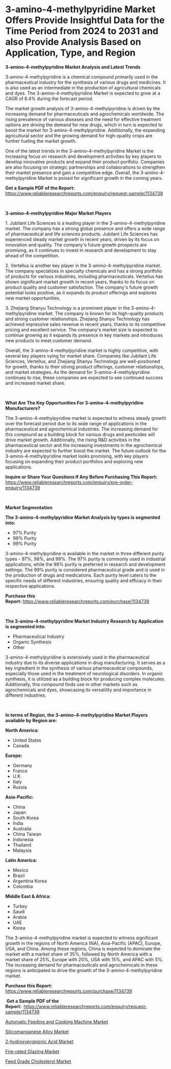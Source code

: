 <p><h1>3-amino-4-methylpyridine Market Offers Provide Insightful Data for the Time Period from 2024 to 2031 and also Provide Analysis Based on Application, Type, and Region</h1></p><p><strong>3-amino-4-methylpyridine Market Analysis and Latest Trends</strong></p>
<p><p>3-amino-4-methylpyridine is a chemical compound primarily used in the pharmaceutical industry for the synthesis of various drugs and medicines. It is also used as an intermediate in the production of agricultural chemicals and dyes. The 3-amino-4-methylpyridine Market is expected to grow at a CAGR of 6.4% during the forecast period.</p><p>The market growth analysis of 3-amino-4-methylpyridine is driven by the increasing demand for pharmaceuticals and agrochemicals worldwide. The rising prevalence of various diseases and the need for effective treatment options are driving the demand for new drugs, which in turn is expected to boost the market for 3-amino-4-methylpyridine. Additionally, the expanding agricultural sector and the growing demand for high-quality crops are further fueling the market growth.</p><p>One of the latest trends in the 3-amino-4-methylpyridine Market is the increasing focus on research and development activities by key players to develop innovative products and expand their product portfolio. Companies are also focusing on strategic partnerships and collaborations to strengthen their market presence and gain a competitive edge. Overall, the 3-amino-4-methylpyridine Market is poised for significant growth in the coming years.</p></p>
<p><strong>Get a Sample PDF of the Report:&nbsp;</strong> <a href="https://www.reliableresearchreports.com/enquiry/request-sample/1134739">https://www.reliableresearchreports.com/enquiry/request-sample/1134739</a></p>
<p>&nbsp;</p>
<p><strong>3-amino-4-methylpyridine Major Market Players</strong></p>
<p><p>1. Jubilant Life Sciences is a leading player in the 3-amino-4-methylpyridine market. The company has a strong global presence and offers a wide range of pharmaceutical and life sciences products. Jubilant Life Sciences has experienced steady market growth in recent years, driven by its focus on innovation and quality. The company's future growth prospects are promising, as it continues to invest in research and development to stay ahead of the competition. </p><p>2. Vertellus is another key player in the 3-amino-4-methylpyridine market. The company specializes in specialty chemicals and has a strong portfolio of products for various industries, including pharmaceuticals. Vertellus has shown significant market growth in recent years, thanks to its focus on product quality and customer satisfaction. The company's future growth potential looks positive, as it expands its product offerings and explores new market opportunities. </p><p>3. Zhejiang Shanyu Technology is a prominent player in the 3-amino-4-methylpyridine market. The company is known for its high-quality products and strong customer relationships. Zhejiang Shanyu Technology has achieved impressive sales revenue in recent years, thanks to its competitive pricing and excellent service. The company's market size is expected to continue growing as it expands its presence in key markets and introduces new products to meet customer demand. </p><p>Overall, the 3-amino-4-methylpyridine market is highly competitive, with several key players vying for market share. Companies like Jubilant Life Sciences, Vertellus, and Zhejiang Shanyu Technology are well-positioned for growth, thanks to their strong product offerings, customer relationships, and market strategies. As the demand for 3-amino-4-methylpyridine continues to rise, these companies are expected to see continued success and increased market share.</p></p>
<p>&nbsp;</p>
<p><strong>What Are The Key Opportunities For 3-amino-4-methylpyridine Manufacturers?</strong></p>
<p><p>The 3-amino-4-methylpyridine market is expected to witness steady growth over the forecast period due to its wide range of applications in the pharmaceutical and agrochemical industries. The increasing demand for this compound as a building block for various drugs and pesticides will drive market growth. Additionally, the rising R&D activities in the pharmaceutical sector and the increasing investments in the agrochemical industry are expected to further boost the market. The future outlook for the 3-amino-4-methylpyridine market looks promising, with key players focusing on expanding their product portfolios and exploring new applications.</p></p>
<p><strong>Inquire or Share Your Questions If Any Before Purchasing This Report:</strong> <a href="https://www.reliableresearchreports.com/enquiry/pre-order-enquiry/1134739">https://www.reliableresearchreports.com/enquiry/pre-order-enquiry/1134739</a></p>
<p>&nbsp;</p>
<p><strong>Market Segmentation</strong></p>
<p><strong>The 3-amino-4-methylpyridine Market Analysis by types is segmented into:</strong></p>
<p><ul><li>97% Purity</li><li>98% Purity</li><li>99% Purity</li></ul></p>
<p><p>3-amino-4-methylpyridine is available in the market in three different purity types - 97%, 98%, and 99%. The 97% purity is commonly used in industrial applications, while the 98% purity is preferred in research and development settings. The 99% purity is considered pharmaceutical grade and is used in the production of drugs and medications. Each purity level caters to the specific needs of different industries, ensuring quality and efficacy in their respective applications.</p></p>
<p><strong>Purchase this Report:&nbsp;</strong><a href="https://www.reliableresearchreports.com/purchase/1134739">https://www.reliableresearchreports.com/purchase/1134739</a></p>
<p>&nbsp;</p>
<p><strong>The 3-amino-4-methylpyridine Market Industry Research by Application is segmented into:</strong></p>
<p><ul><li>Pharmaceutical Industry</li><li>Organic Synthesis</li><li>Other</li></ul></p>
<p><p>3-amino-4-methylpyridine is extensively used in the pharmaceutical industry due to its diverse applications in drug manufacturing. It serves as a key ingredient in the synthesis of various pharmaceutical compounds, especially those used in the treatment of neurological disorders. In organic synthesis, it is utilized as a building block for producing complex molecules. Additionally, this compound finds use in other markets such as agrochemicals and dyes, showcasing its versatility and importance in different industries.</p></p>
<p>&nbsp;</p>
<p><strong>In terms of Region, the 3-amino-4-methylpyridine Market Players available by Region are:</strong></p>
<p>
    <p> <strong> North America: </strong>
        <ul>
            <li>United States</li>
            <li>Canada</li>
        </ul>
        </p> 
    <p> <strong> Europe: </strong>
        <ul>
            <li>Germany</li>
            <li>France</li>
            <li>U.K.</li>
            <li>Italy</li>
            <li>Russia</li>
        </ul>
        </p> 
    <p> <strong> Asia-Pacific: </strong>
        <ul>
            <li>China</li>
            <li>Japan</li>
            <li>South Korea</li>
            <li>India</li>
            <li>Australia</li>
            <li>China Taiwan</li>
            <li>Indonesia</li>
            <li>Thailand</li>
            <li>Malaysia</li>
        </ul>
        </p> 
    <p> <strong> Latin America: </strong>
        <ul>
            <li>Mexico</li>
            <li>Brazil</li>
            <li>Argentina Korea</li>
            <li>Colombia</li>
        </ul>
        </p> 
    <p> <strong> Middle East & Africa: </strong>
        <ul>
            <li>Turkey</li>
            <li>Saudi</li>
            <li>Arabia</li>
            <li>UAE</li>
            <li>Korea</li>
        </ul>
    </p>
    </p>
<p><p>The 3-amino-4-methylpyridine market is expected to witness significant growth in the regions of North America (NA), Asia-Pacific (APAC), Europe, USA, and China. Among these regions, China is expected to dominate the market with a market share of 35%, followed by North America with a market share of 25%, Europe with 20%, USA with 15%, and APAC with 5%. The increasing demand for pharmaceuticals and agrochemicals in these regions is anticipated to drive the growth of the 3-amino-4-methylpyridine market.</p></p>
<p><strong>Purchase this Report: </strong><a href="https://www.reliableresearchreports.com/purchase/1134739">https://www.reliableresearchreports.com/purchase/1134739</a></p>
<p>&nbsp;<strong>Get a Sample PDF of the Report:&nbsp;&nbsp;</strong><a href="https://www.reliableresearchreports.com/enquiry/request-sample/1134739">https://www.reliableresearchreports.com/enquiry/request-sample/1134739</a></p>
<p><strong></strong></p>
<p><p><a href="https://issuu.com/reportprime-2/docs/automatic-feeding-and-cooking-machine-market-size-">Automatic Feeding and Cooking Machine Market</a></p><p><a href="https://github.com/lubmix/Market-Research-Report-List-1/blob/main/silicomanganese-alloy-market.md">Silicomanganese Alloy Market</a></p><p><a href="https://github.com/joannagoyvaerts/Market-Research-Report-List-1/blob/main/2-hydroxypropionic-acid-market.md">2-hydroxypropionic Acid Market</a></p><p><a href="https://github.com/bracarafogo/Market-Research-Report-List-2/blob/main/fire-rated-glazing-market.md">Fire-rated Glazing Market</a></p><p><a href="https://issuu.com/reportprime-2/docs/feed-grade-cholesterol-market-size-2030.pptx">Feed Grade Cholesterol Market</a></p></p>